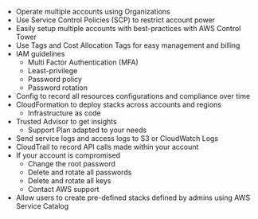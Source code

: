 - Operate multiple accounts using Organizations
- Use Service Control Policies (SCP) to restrict account power
- Easily setup multiple accounts with best-practices with AWS Control Tower
- Use Tags and Cost Allocation Tags for easy management and billing
- IAM guidelines
	- Multi Factor Authentication (MFA)
	- Least-privilege
	- Password policy
	- Password rotation
- Config to record all resources configurations and compliance over time
- CloudFormation to deploy stacks across accounts and regions
	- Infrastructure as code
- Trusted Advisor to get insights
	- Support Plan adapted to your needs
- Send service logs and access logs to S3 or CloudWatch Logs
- CloudTrail to record API calls made within your account
- If your account is compromised
	- Change the root password
	- Delete and rotate all passwords
	- Delete and rotate all keys
	- Contact AWS support
- Allow users to create pre-defined stacks defined by admins using AWS Service Catalog